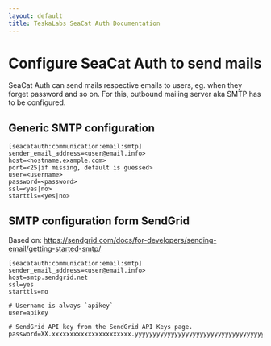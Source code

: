 ```yaml
---
layout: default
title: TeskaLabs SeaCat Auth Documentation
---
```


# Configure SeaCat Auth to send mails

SeaCat Auth can send mails respective emails to users, eg. when they forget password and so on.
For this, outbound mailing server aka SMTP has to be configured.



## Generic SMTP configuration

```
[seacatauth:communication:email:smtp]
sender_email_address=<user@email.info>
host=<hostname.example.com>
port=<25|if missing, default is guessed>
user=<username>
password=<password>
ssl=<yes|no>
starttls=<yes|no>
```

## SMTP configuration form SendGrid

Based on: https://sendgrid.com/docs/for-developers/sending-email/getting-started-smtp/

```
[seacatauth:communication:email:smtp]
sender_email_address=<user@email.info>
host=smtp.sendgrid.net
ssl=yes
starttls=no

# Username is always `apikey`
user=apikey

# SendGrid API key from the SendGrid API Keys page.
password=XX.xxxxxxxxxxxxxxxxxxxxxx.yyyyyyyyyyyyyyyyyyyyyyyyyyyyyyyyyyyyyyyyyyy

```

